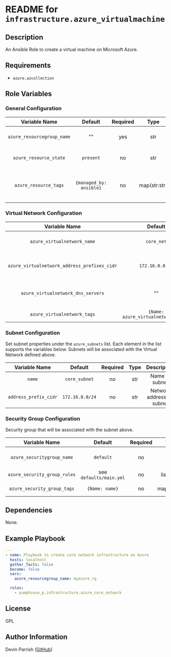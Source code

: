 # README for `infrastructure.azure_virtualmachine`

## Description

An Ansible Role to create a virtual machine on Microsoft Azure.

## Requirements

- `azure.azcollection`

## Role Variables

### General Configuration

|       Variable Name        |         Default         | Required |     Type     |                     Description                     |
|:--------------------------:|:-----------------------:|:--------:|:------------:|:---------------------------------------------------:|
| `azure_resourcegroup_name` |           ""            |   yes    |     str      |               Name of resource group                |
|   `azure_resource_state`   |        `present`        |    no    |     str      |             Desired state of resources              |
|   `azure_resource_tags`    | `{managed_by: ansible}` |    no    | map(str:str) | Tags to apply to all resources created by this role |

### Virtual Network Configuration

|                Variable Name                 |               Default               | Required |     Type     |              Description              |
|:--------------------------------------------:|:-----------------------------------:|:--------:|:------------:|:-------------------------------------:|
|         `azure_virtualnetwork_name`          |             `core_net`              |    no    |     str      |        Name of virtual network        |
| `azure_virtualnetwork_address_prefixes_cidr` |           `172.16.0.0/16`           |    no    |  list(str)   | Network addresses for virtual network |
|      `azure_virtualnetwork_dns_servers`      |                 ""                  |    no    |  list(str)   |       Custom DNS servers to use       |
|         `azure_virtualnetwork_tags`          | `{Name: azure_virtualnetwork_name}` |    no    | map(str:str) |             Tags to apply             |

### Subnet Configuration

Set subnet properties under the `azure_subnets` list. Each element in the list supports the variables below. Subnets will be associated with the Virtual Network defined above.

|     Variable Name     |     Default     | Required |     Type     |        Description         |
|:---------------------:|:---------------:|:--------:|:------------:|:--------------------------:|
|        `name`         |  `core_subnet`  |    no    |     str      |       Name of subnet       |
| `address_prefix_cidr` | `172.16.0.0/24` |    no    |     str      | Network address for subnet |

### Security Group Configuration

Security group that will be associated with the subnet above.

|        Variable Name         |         Default         | Required |     Type     |      Description       |
|:----------------------------:|:-----------------------:|:--------:|:------------:|:----------------------:|
|  `azure_securitygroup_name`  |        `default`        |    no    |     str      | Name of security group |
| `azure_security_group_rules` | see `defaults/main.yml` |    no    |  list(map)   |     List of rules      |
| `azure_security_group_tags`  |     `{Name: name}`      |    no    | map(str:str) |     Tags to apply      |

## Dependencies

None.

## Example Playbook

```yaml
---
- name: Playbook to create core network infrastructure on Azure
  hosts: localhost
  gather_facts: false
  become: false
  vars:
    azure_resourcegroup_name: myazure_rg

  roles:
    - pumphouse_p.infrastructure.azure_core_network
```

## License

GPL

## Author Information

Devin Parrish ([GitHub](https://github.com/pumphouse-p))